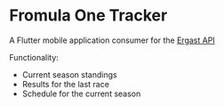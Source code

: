 # Fromula One Tracker 

A Flutter mobile application consumer for the [Ergast API](https://ergast.com/mrd/)

Functionality: 
- Current season standings
- Results for the last race
- Schedule for the current season
